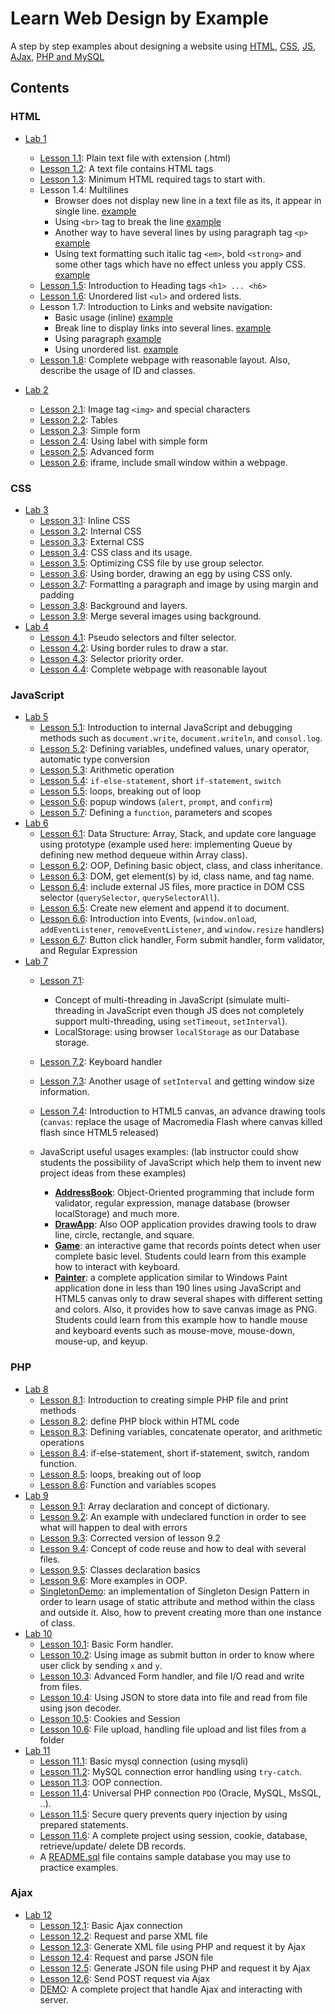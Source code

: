 # Learn Web Design by Example
A step by step examples about designing a website using [HTML](#html), [CSS](#css), [JS](#JavaScript), [AJax](#Ajax), [PHP and MySQL](#php)

## Contents
### HTML
- [Lab 1](lab01)
  - [Lesson 1.1](lab01/01.01.lesson.html): Plain text file with extension (.html)
  - [Lesson 1.2](lab01/01.02.lesson.html): A text file contains HTML tags
  - [Lesson 1.3](lab01/01.03.lesson.html): Minimum HTML required tags to start with.
  - Lesson 1.4: Multilines
    - Browser does not display new line in a text file as its, it appear in single line. [example](lab01/01.04a.lesson.html)
    - Using `<br>` tag to break the line [example](lab01/01.04b.lesson.html)
    - Another way to have several lines by using paragraph tag `<p>` [example](lab01/01.04c.lesson.html)
    - Using text formatting such italic tag `<em>`, bold `<strong>` and some other tags which have no effect unless you apply CSS. [example](lab01/01.04d.lesson.html)
  - [Lesson 1.5](lab01/01.05.lesson.html): Introduction to Heading tags `<h1> ... <h6>`
  - [Lesson 1.6](lab01/01.06.lesson.html): Unordered list `<ul>` and ordered lists.
  - Lesson 1.7: Introduction to Links and website navigation:
    - Basic usage (inline) [example](lab01/01.07a.lesson.html)
    - Break line to display links into several lines. [example](lab01/01.07b.lesson.html)
    - Using paragraph [example](lab01/01.07c.lesson.html)
    - Using unordered list. [example](lab01/01.07d.lesson.html)
  - [Lesson 1.8](lab01/01.08.lesson.html): Complete webpage with reasonable layout. Also, describe the usage of ID and classes.

- [Lab 2](lab02)
  - [Lesson 2.1](lab02/02.01.lesson.html): Image tag `<img>` and special characters
  - [Lesson 2.2](lab02/02.02.lesson.html): Tables
  - [Lesson 2.3](lab02/02.03.lesson.html): Simple form
  - [Lesson 2.4](lab02/02.04.lesson.html): Using label with simple form
  - [Lesson 2.5](lab02/02.05.lesson.html): Advanced form
  - [Lesson 2.6](lab02/02.06.lesson.html): iframe, include small window within a webpage.

### CSS
- [Lab 3](lab03)
  - [Lesson 3.1](lab03/03.01.lesson.html): Inline CSS
  - [Lesson 3.2](lab03/03.02.lesson.html): Internal CSS
  - [Lesson 3.3](lab03/03.03.lesson): External CSS
  - [Lesson 3.4](lab03/03.04.lesson): CSS class and its usage.
  - [Lesson 3.5](lab03/03.05.lesson): Optimizing CSS file by use group selector.
  - [Lesson 3.6](lab03/03.06.lesson): Using border, drawing an egg by using CSS only.
  - [Lesson 3.7](lab03/03.07.lesson): Formatting a paragraph and image by using margin and padding
  - [Lesson 3.8](lab03/03.08.lesson): Background and layers.
  - [Lesson 3.9](lab03/03.09.lesson): Merge several images using background.
- [Lab 4](lab04)
  - [Lesson 4.1](lab04/04.01.lesson): Pseudo selectors and filter selector.
  - [Lesson 4.2](lab04/04.02.lesson): Using border rules to draw a star.
  - [Lesson 4.3](lab04/04.03.lesson): Selector priority order.
  - [Lesson 4.4](lab04/04.04.lesson): Complete webpage with reasonable layout

### JavaScript
- [Lab 5](lab05)
  - [Lesson 5.1](lab05/05.01.lesson.html): Introduction to internal JavaScript and debugging methods such as `document.write`, `document.writeln`, and `consol.log`.
  - [Lesson 5.2](lab05/05.02.lesson.html): Defining variables, undefined values, unary operator, automatic type conversion
  - [Lesson 5.3](lab05/05.03.lesson.html): Arithmetic operation
  - [Lesson 5.4](lab05/05.04.lesson.html): `if-else-statement`, short `if-statement`, `switch`
  - [Lesson 5.5](lab05/05.05.lesson.html): loops, breaking out of loop
  - [Lesson 5.6](lab05/05.06.lesson.html): popup windows (`alert`, `prompt`, and `confirm`)
  - [Lesson 5.7](lab05/05.07.lesson.html): Defining a `function`, parameters and scopes
- [Lab 6](lab06)
  - [Lesson 6.1](lab06/06.01.lesson.html): Data Structure: Array, Stack, and update core language using prototype (example used here: implementing Queue by defining new method dequeue within Array class).
  - [Lesson 6.2](lab06/06.02.lesson.html): OOP, Defining basic object, class, and class inheritance.
  - [Lesson 6.3](lab06/06.03.lesson.html): DOM, get element(s) by id, class name, and tag name.
  - [Lesson 6.4](lab06/06.04.lesson): include external JS files, more practice in DOM CSS selector (`querySelector`, `querySelectorAll`).
  - [Lesson 6.5](lab06/06.05.lesson): Create new element and append it to document.
  - [Lesson 6.6](lab06/06.06.lesson): Introduction into Events, (`window.onload`, `addEventListener`, `removeEventListener`, and `window.resize` handlers)
  - [Lesson 6.7](lab06/06.07.lesson): Button click handler, Form submit handler, form validator, and Regular Expression
- [Lab 7](lab07)
  - [Lesson 7.1](lab07/07.01.lesson.html):
    - Concept of multi-threading in JavaScript (simulate multi-threading in JavaScript even though JS does not completely support multi-threading, using `setTimeout`, `setInterval`).
    - LocalStorage: using browser `localStorage` as our Database storage. 
  - [Lesson 7.2](lab07/07.02.lesson.html): Keyboard handler
  - [Lesson 7.3](lab07/07.03.lesson): Another usage of `setInterval` and getting window size information.
  - [Lesson 7.4](lab07/07.04.lesson): Introduction to HTML5 canvas, an advance drawing tools (`canvas`: replace the usage of Macromedia Flash where canvas killed flash since HTML5 released)

  - JavaScript useful usages examples: (lab instructor could show students the possibility of JavaScript which help them to invent new project ideas from these examples)
    - [**AddressBook**](lab07/examples/AddressBook): Object-Oriented programming that include form validator, regular expression, manage database (browser localStorage) and much more.
    - [**DrawApp**](lab07/examples/DrawApp): Also OOP application provides drawing tools to draw line, circle, rectangle, and square.
    - [**Game**](lab07/examples/Game): an interactive game that records points detect when user complete basic level. Students could learn from this example how to interact with keyboard.
    - [**Painter**](lab07/examples/Painter): a complete application similar to Windows Paint application done in less than 190 lines using JavaScript and HTML5 canvas only to draw several shapes with different setting and colors. Also, it provides how to save canvas image as PNG. Students could learn from this example how to handle mouse and keyboard events such as mouse-move, mouse-down, mouse-up, and keyup.

### PHP
- [Lab 8](lab08)
  - [Lesson 8.1](lab08/08.01.lesson.php): Introduction to creating simple PHP file and print methods
  - [Lesson 8.2](lab08/08.02.lesson.php): define PHP block within HTML code
  - [Lesson 8.3](lab08/08.03.lesson.php): Defining variables, concatenate operator, and arithmetic operations
  - [Lesson 8.4](lab08/08.04.lesson.php): if-else-statement, short if-statement, switch, random function.
  - [Lesson 8.5](lab08/08.05.lesson.php): loops, breaking out of loop
  - [Lesson 8.6](lab08/08.06.lesson.php): Function and variables scopes
- [Lab 9](lab09)
  - [Lesson 9.1](lab09/09.01.lesson.php): Array declaration and concept of dictionary.
  - [Lesson 9.2](lab09/09.02.lesson.php): An example with undeclared function in order to see what will happen to deal with errors
  - [Lesson 9.3](lab09/09.03.lesson.php): Corrected version of lesson 9.2
  - [Lesson 9.4](lab09/09.04.lesson): Concept of code reuse and how to deal with several files.
  - [Lesson 9.5](lab09/09.05.lesson): Classes declaration basics
  - [Lesson 9.6](lab09/09.06.lesson): More examples in OOP.
  - [SingletonDemo](lab09/SingletonDemo): an implementation of Singleton Design Pattern in order to learn usage of static attribute and method within the class and outside it. Also, how to prevent creating more than one instance of class.
- [Lab 10](lab)
  - [Lesson 10.1](lab10/10.01.form-handler): Basic Form handler.
  - [Lesson 10.2](lab10/10.02.form-image): Using image as submit button in order to know where user click by sending `x` and `y`.
  - [Lesson 10.3](lab10/10.03.advance-form-handler): Advanced Form handler, and file I/O read and write from files.
  - [Lesson 10.4](lab10/10.04.json-form-handler): Using JSON to store data into file and read from file using json decoder.
  - [Lesson 10.5](lab10/10.05.cookies): Cookies and Session
  - [Lesson 10.6](lab10/10.06.file-upload): File upload, handling file upload and list files from a folder
- [Lab 11](lab11)
  - [Lesson 11.1](lab11/11.01.basic-mysql-connection): Basic mysql connection (using mysqli)
  - [Lesson 11.2](lab11/11.02.mysql-connection): MySQL connection error handling using `try-catch`.
  - [Lesson 11.3](lab11/11.03.mysql-connection-oop): OOP connection.
  - [Lesson 11.4](lab11/11.04.mysql-connection-oop): Universal PHP connection `PDO` (Oracle, MySQL, MsSQL, ..).
  - [Lesson 11.5](lab11/11.05.mysql-statement): Secure query prevents query injection by using prepared statements.
  - [Lesson 11.6](lab11/11.06.advanced-usage): A complete project using session, cookie, database, retrieve/update/ delete DB records.
  - A [README.sql](lab11/README.sql) file contains sample database you may use to practice examples.
### Ajax
- [Lab 12](lab12)
  - [Lesson 12.1](lab12/12.01.basic-ajax): Basic Ajax connection
  - [Lesson 12.2](lab12/12.02.parse-xml-document): Request and parse XML file
  - [Lesson 12.3](lab12/12.03.parse-generated-xml): Generate XML file using PHP and request it by Ajax
  - [Lesson 12.4](lab12/12.04.parse-json-document): Request and parse JSON file
  - [Lesson 12.5](lab12/12.05.parse-generated-json): Generate JSON file using PHP and request it by Ajax
  - [Lesson 12.6](lab12/12.06.send-request): Send POST request via Ajax
  - [DEMO](lab12/Demo): A complete project that handle Ajax and interacting with server.
